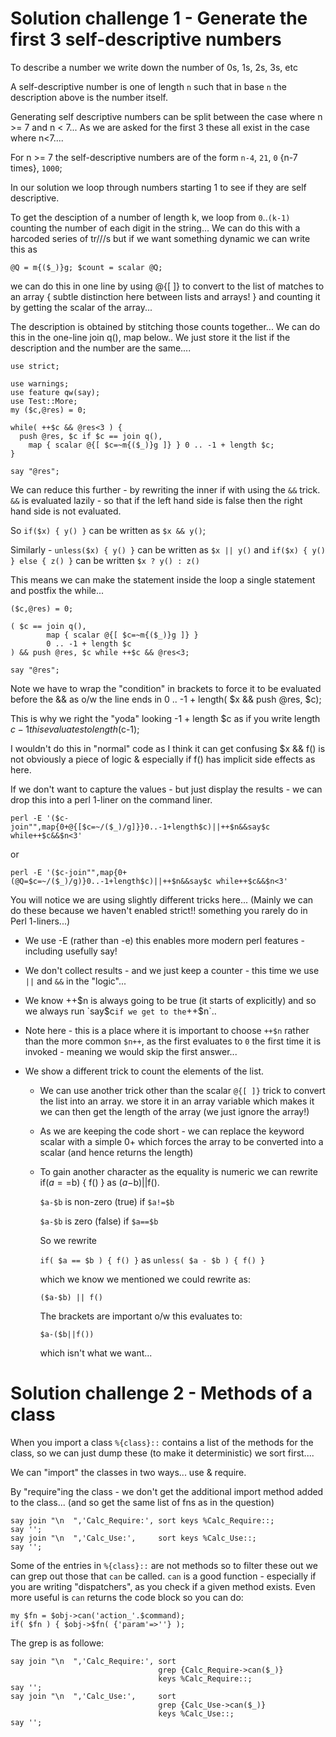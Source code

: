 # Solution challenge 1 - Generate the first 3 self-descriptive numbers

To describe a number we write down the number of 0s, 1s, 2s, 3s, etc

A self-descriptive number is one of length `n` such that in base `n` the
description above is the number itself.

Generating self descriptive numbers can be split between the case where n >= 7 and n < 7...
As we are asked for the first 3 these all exist in the case where n<7....

For n >= 7 the self-descriptive numbers are of the form
  `n-4`, `21`, `0` {n-7 times}, `1000`;

In our solution we loop through numbers starting 1 to see if they are self descriptive.

To get the desciption of a number of length k, we loop from `0`..`(k-1)` counting the number of each digit in the string...
We can do this with a harcoded series of tr///s but if we want something dynamic we can write this as 

`@Q = m{($_)}g; $count = scalar @Q;`

we can do this in one line by using @{[ ]} to convert to the list of matches to an array { subtle distinction here between 
lists and arrays! } and counting it by getting the scalar of the array...

The description is obtained by stitching those counts together... We can do this in the one-line join q(), map below..
We just store it the list if the description and the number are the same....

```
use strict;

use warnings;
use feature qw(say);
use Test::More;
my ($c,@res) = 0;

while( ++$c && @res<3 ) {
  push @res, $c if $c == join q(),
    map { scalar @{[ $c=~m{($_)}g ]} } 0 .. -1 + length $c;
}

say "@res";
```

We can reduce this further - by rewriting the inner if with using the `&&` trick. `&&` is evaluated lazily - so that if
the left hand side is false then the right hand side is not evaluated.

So `if($x) { y() }` can be written as `$x && y()`;

Similarly - `unless($x) { y() }` can be written as `$x || y()` and `if($x) { y() } else { z() }` can be written `$x ? y() : z()`

This means we can make the statement inside the loop a single statement and postfix the while...

```
($c,@res) = 0;

( $c == join q(),
        map { scalar @{[ $c=~m{($_)}g ]} }
        0 .. -1 + length $c
) && push @res, $c while ++$c && @res<3;

say "@res";
```

Note we have to wrap the "condition" in brackets to force it to be evaluated before the && as o/w the line ends in
0 .. -1 + length( $x && push @res, $c);
 
This is why we right the "yoda" looking -1 + length $c as if you write length $c - 1 this evaluates to length($c-1);

I wouldn't do this in "normal" code as I think it can get confusing $x && f() is not obviously a piece of logic &
especially if f() has implicit side effects as here.

If we don't want to capture the values - but just display the results - we can drop this into a perl 1-liner on the
command liner.

```
perl -E '($c-join"",map{0+@{[$c=~/($_)/g]}}0..-1+length$c)||++$n&&say$c while++$c&&$n<3'
```

or

```
perl -E '($c-join"",map{0+(@Q=$c=~/($_)/g)}0..-1+length$c)||++$n&&say$c while++$c&&$n<3'
```

You will notice we are using slightly different tricks here... (Mainly we can do these because we haven't enabled strict!! something
you rarely do in Perl 1-liners...)

 * We use -E (rather than -e) this enables more modern perl features - including usefully say!

 * We don't collect results - and we just keep a counter - this time we use `||` and `&&` in the "logic"...

 * We know ++$n is always going to be true (it starts of explicitly) and so we always run `say$c` if we get to the `++$n`..

 * Note here - this is a place where it is important to choose `++$n` rather than the more common `$n++`, as the first evaluates to `0` the first time it is invoked - meaning we would skip the first answer...

 * We show a different trick to count the elements of the list.

   * We can use another trick other than the scalar `@{[ ]}` trick to convert the list into an array. we store it in an array variable which makes it we can then get the length of the array (we just ignore the array!)

   * As we are keeping the code short - we can replace the keyword scalar with a simple 0+ which forces the array to be converted into a scalar (and hence returns the length)

   * To gain another character as the equality is numeric we can rewrite if($a==$b) { f() } as ($a-$b)||f().

     `$a-$b` is non-zero (true) if `$a!=$b`
 
     `$a-$b` is zero (false)    if `$a==$b`

     So we rewrite
    
     `if( $a == $b ) { f() }` as `unless( $a - $b ) { f() }`

      which we know we mentioned we could rewrite as:
 
      `($a-$b) || f()`

      The brackets are important o/w this evaluates to:
 
      `$a-($b||f())`

      which isn't what we want...
      
# Solution challenge 2 - Methods of a class

When you import a class `%{class}::` contains a list of the methods for the class,
so we can just dump these (to make it deterministic) we sort first....

We can "import" the classes in two ways... use & require.

By "require"ing the class - we don't get the additional import method added to the
class... (and so get the same list of fns as in the question)

```
say join "\n  ",'Calc_Require:', sort keys %Calc_Require::;
say '';
say join "\n  ",'Calc_Use:',     sort keys %Calc_Use::;
say '';
```

Some of the entries in `%{class}::` are not methods so to filter these out we
can grep out those that `can` be called. `can` is a good function - especially if
you are writing "dispatchers", as you check if a given method exists. Even more
useful is `can` returns the code block so you can do:

```
my $fn = $obj->can('action_'.$command);
if( $fn ) { $obj->$fn( {'param'=>''} );
```

The grep is as followe:

```
say join "\n  ",'Calc_Require:', sort
                                 grep {Calc_Require->can($_)}
                                 keys %Calc_Require::;
say '';
say join "\n  ",'Calc_Use:',     sort
                                 grep {Calc_Use->can($_)}
                                 keys %Calc_Use::;
say '';
```


